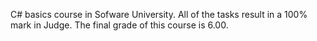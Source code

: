 C# basics course in Sofware University. All of the tasks result in a 100% mark in Judge. The final grade of this course is 6.00.

